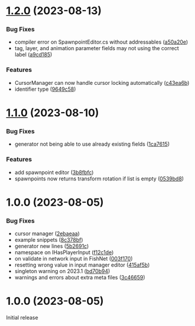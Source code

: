 # [1.2.0](https://github.com/Hertzole/unity-toolbox/compare/v1.1.0...v1.2.0) (2023-08-13)


### Bug Fixes

* compiler error on SpawnpointEditor.cs without addressables ([a50a20e](https://github.com/Hertzole/unity-toolbox/commit/a50a20ef0354fb2873589f42c95194c00fa2a607))
* tag, layer, and animation parameter fields may not using the correct label ([a9cd185](https://github.com/Hertzole/unity-toolbox/commit/a9cd1850b908ca2c7b7579705c9860067fb71b2c))


### Features

* CursorManager can now handle cursor locking automatically ([c43ea6b](https://github.com/Hertzole/unity-toolbox/commit/c43ea6bfac6812dc02f9ca4b7c9269781d810df2))
* identifier type ([9649c58](https://github.com/Hertzole/unity-toolbox/commit/9649c58e939a53b4bd8d521ed2c42885eaebe8e6))

# [1.1.0](https://github.com/Hertzole/unity-toolbox/compare/v1.0.0...v1.1.0) (2023-08-10)


### Bug Fixes

* generator not being able to use already existing fields ([1ca7615](https://github.com/Hertzole/unity-toolbox/commit/1ca7615947c660a5fa28779f8e06e1e9502f3691))


### Features

* add spawnpoint editor ([3b8fbfc](https://github.com/Hertzole/unity-toolbox/commit/3b8fbfc4346b72799e23e5618c30c36f51ce9a48))
* spawnpoints now returns transform rotation if list is empty ([0539bd8](https://github.com/Hertzole/unity-toolbox/commit/0539bd8089afc4f182a84b6b30c4b6bff910b671))

# 1.0.0 (2023-08-05)


### Bug Fixes

* cursor manager ([2ebaeaa](https://github.com/Hertzole/unity-toolbox/commit/2ebaeaa06eb5c6f33bc56056e844f07fbce994fa))
* example snippets ([8c378bf](https://github.com/Hertzole/unity-toolbox/commit/8c378bf6a3e5c942d9faca5c5177415d0a38c701))
* generator new lines ([5b2691c](https://github.com/Hertzole/unity-toolbox/commit/5b2691c74b3e272662131027e1922d5eb1a34cdd))
* namespace on IHasPlayerInput ([f12c1de](https://github.com/Hertzole/unity-toolbox/commit/f12c1dec07a6962c5952a89f4f09d628680a559b))
* on validate in network input in FishNet ([003f170](https://github.com/Hertzole/unity-toolbox/commit/003f17038a5718d44558800659b6e9d96e9e0a40))
* resetting wrong value in input manager editor ([415af5b](https://github.com/Hertzole/unity-toolbox/commit/415af5be1243c7c8ccf8b7ea419c733cfa7697bb))
* singleton warning on 2023.1 ([bd70b94](https://github.com/Hertzole/unity-toolbox/commit/bd70b9429b7093567fec2dfa0349fa455e361797))
* warnings and errors about extra meta files ([3c46659](https://github.com/Hertzole/unity-toolbox/commit/3c46659be0970b8283fc062c5050ae1d24436a0f))

# 1.0.0  (2023-08-05)

Initial release
